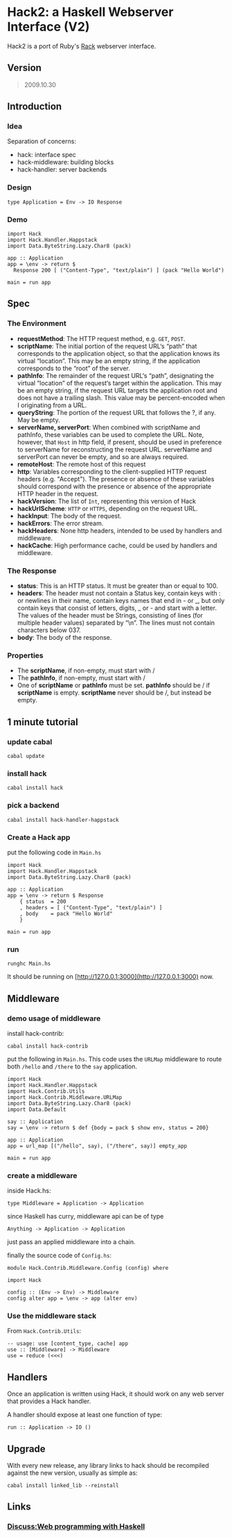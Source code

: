 Hack2: a Haskell Webserver Interface (V2)
========================================

Hack2 is a port of Ruby's [Rack](http://rack.rubyforge.org/) webserver interface.

Version
-------

> 2009.10.30

Introduction
------------

### Idea

Separation of concerns:

* hack: interface spec
* hack-middleware: building blocks
* hack-handler: server backends

### Design

    type Application = Env -> IO Response

### Demo

    import Hack
    import Hack.Handler.Happstack
    import Data.ByteString.Lazy.Char8 (pack)

    app :: Application
    app = \env -> return $
      Response 200 [ ("Content-Type", "text/plain") ] (pack "Hello World")

    main = run app

Spec
----

### The Environment

* __requestMethod__: The HTTP request method, e.g. `GET`, `POST`.
* __scriptName__: The initial portion of the request URL‘s “path” that corresponds to the application object, so that the application knows its virtual “location”. This may be an empty string, if the application corresponds to the “root” of the server.
* __pathInfo__: The remainder of the request URL‘s “path”, designating the virtual “location” of the request‘s target within the application. This may be an empty string, if the request URL targets the application root and does not have a trailing slash. This value may be percent-encoded when I originating from a URL.
* __queryString__: The portion of the request URL that follows the ?, if any. May be empty.
* __serverName, serverPort__: When combined with scriptName and pathInfo, these variables can be used to complete the URL. Note, however, that `Host` in http field, if present, should be used in preference to serverName for reconstructing the request URL. serverName and serverPort can never be empty, and so are always required.
* __remoteHost__: The remote host of this request
* __http__: Variables corresponding to the client-supplied HTTP request headers (e.g. "Accept"). The presence or absence of these variables should correspond with the presence or absence of the appropriate HTTP header in the request. 
* __hackVersion__: The list of `Int`, representing this version of Hack
* __hackUrlScheme__: `HTTP` or `HTTPS`, depending on the request URL. 
* __hackInput__: The body of the request.
* __hackErrors__: The error stream.
* __hackHeaders__: None http headers, intended to be used by handlers and middleware.
* __hackCache__: High performance cache, could be used by handlers and middleware.


### The Response

* __status__: This is an HTTP status. It must be greater than or equal to 100. 
* __headers__: The header must not contain a Status key, contain keys with : or newlines in their name, contain keys names that end in - or _, but only contain keys that consist of letters, digits, _ or - and start with a letter. The values of the header must be Strings, consisting of lines (for multiple header values) separated by “\n”. The lines must not contain characters below 037.
* __body__: The body of the response.

### Properties

* The __scriptName__, if non-empty, must start with /
* The __pathInfo__, if non-empty, must start with /
* One of __scriptName__ or __pathInfo__ must be set. __pathInfo__ should be / if __scriptName__ is empty. __scriptName__ never should be /, but instead be empty.

1 minute tutorial
-----------------

### update cabal

    cabal update
    
### install hack

    cabal install hack

### pick a backend

    cabal install hack-handler-happstack

### Create a Hack app

put the following code in `Main.hs`

    import Hack
    import Hack.Handler.Happstack
    import Data.ByteString.Lazy.Char8 (pack)

    app :: Application
    app = \env -> return $ Response 
        { status  = 200
        , headers = [ ("Content-Type", "text/plain") ]
        , body    = pack "Hello World"
        }

    main = run app


### run

    runghc Main.hs

It should be running on [http://127.0.0.1:3000](http://127.0.0.1:3000) now.

Middleware
-----------

### demo usage of middleware

install hack-contrib:

    cabal install hack-contrib

put the following in `Main.hs`. This code uses the `URLMap` middleware to route both `/hello` and `/there` to the `say` application.

    import Hack
    import Hack.Handler.Happstack
    import Hack.Contrib.Utils
    import Hack.Contrib.Middleware.URLMap
    import Data.ByteString.Lazy.Char8 (pack)
    import Data.Default
    
    say :: Application
    say = \env -> return $ def {body = pack $ show env, status = 200}

    app :: Application
    app = url_map [("/hello", say), ("/there", say)] empty_app

    main = run app

### create a middleware

inside Hack.hs:

    type Middleware = Application -> Application

since Haskell has curry, middleware api can be of type

    Anything -> Application -> Application

just pass an applied middleware into a chain.

finally the source code of `Config.hs`:

    module Hack.Contrib.Middleware.Config (config) where

    import Hack

    config :: (Env -> Env) -> Middleware
    config alter app = \env -> app (alter env)


### Use the middleware stack

From `Hack.Contrib.Utils`:

    -- usage: use [content_type, cache] app
    use :: [Middleware] -> Middleware
    use = reduce (<<<)

Handlers
--------

Once an application is written using Hack, it should work on any web server that provides a Hack handler.

A handler should expose at least one function of type:

    run :: Application -> IO ()

Upgrade
-------

With every new release, any library links to hack should be recompiled against the new version, usually as simple as:

    cabal install linked_lib --reinstall

Links
-----

### [Discuss:Web programming with Haskell](http://www.haskell.org/mailman/listinfo/web-devel)



